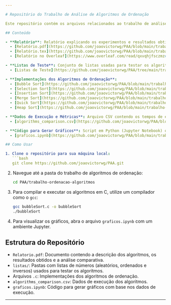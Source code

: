 ```yaml
---

# Repositório do Trabalho de Análise de Algoritmos de Ordenação

Este repositório contém os arquivos relacionados ao trabalho de análise de algoritmos de ordenação realizado no contexto da disciplina de Projeto e Análise de Algoritmos (PAA). Abaixo estão os principais arquivos e pastas do projeto, juntamente com as descrições.

## Conteúdo

- **Relatório**: Relatório explicando os experimentos e resultados obtidos com os algoritmos de ordenação. O relatório foi disponibilizado em formato .pdf e .tex, e foi disponibilizado também o link para o relatório no OverLeaf
  - [Relatório.pdf](https://github.com/joaovictorwg/PAA/blob/main/trabalho-ordenacao-algoritmos/Relatorio.pdf)
  - [Relatório.tex](https://github.com/joaovictorwg/PAA/blob/main/trabalho-ordenacao-algoritmos/relatorio.tex)
  - [Relatório no Overleaf](https://www.overleaf.com/read/qxvqhjfsczmz#56b596)

- **Listas de Teste**: Conjunto de listas usadas para testar os algoritmos de ordenação com diferentes cenários (aleatórias, ordenadas e inversamente ordenadas).
  - [Listas de Teste](https://github.com/joaovictorwg/PAA/tree/main/trabalho-ordenacao-algoritmos/listas)

- **Implementações dos Algoritmos de Ordenação**:
  - [Bubble Sort](https://github.com/joaovictorwg/PAA/blob/main/trabalho-ordenacao-algoritmos/bubbleSort.c)
  - [Selection Sort](https://github.com/joaovictorwg/PAA/blob/main/trabalho-ordenacao-algoritmos/selectionSort.c)
  - [Insertion Sort](https://github.com/joaovictorwg/PAA/blob/main/trabalho-ordenacao-algoritmos/insertionSort.c)
  - [Merge Sort](https://github.com/joaovictorwg/PAA/blob/main/trabalho-ordenacao-algoritmos/mergeSort.c)
  - [Quick Sort](https://github.com/joaovictorwg/PAA/blob/main/trabalho-ordenacao-algoritmos/quickSort.c)
  - [Heap Sort](https://github.com/joaovictorwg/PAA/blob/main/trabalho-ordenacao-algoritmos/heapSort.c)

- **Dados de Execução e Métricas**: Arquivo CSV contendo os tempos de execução, número de comparações e trocas realizadas pelos algoritmos.
  - [algorithms_comparison.csv](https://github.com/joaovictorwg/PAA/blob/main/trabalho-ordenacao-algoritmos/algorithms_comparison.csv)

- **Código para Gerar Gráficos**: Script em Python (Jupyter Notebook) que gera gráficos com base nos dados de execução.
  - [graficos.ipynb](https://github.com/joaovictorwg/PAA/blob/main/trabalho-ordenacao-algoritmos/graficos.ipynb)

## Como Usar

1. Clone o repositório para sua máquina local:
   ```bash
   git clone https://github.com/joaovictorwg/PAA.git
   ```

2. Navegue até a pasta do trabalho de algoritmos de ordenação:
   ```bash
   cd PAA/trabalho-ordenacao-algoritmos
   ```

3. Para compilar e executar os algoritmos em C, utilize um compilador como o `gcc`:
   ```bash
   gcc bubbleSort.c -o bubbleSort
   ./bubbleSort
   ```

4. Para visualizar os gráficos, abra o arquivo `graficos.ipynb` com um ambiente Jupyter.

## Estrutura do Repositório

- `Relatorio.pdf`: Documento contendo a descrição dos algoritmos, os resultados obtidos e a análise comparativa.
- `listas/`: Pastas com listas de números (aleatórios, ordenados e inversos) usados para testar os algoritmos.
- Arquivos `.c`: Implementações dos algoritmos de ordenação.
- `algorithms_comparison.csv`: Dados de execução dos algoritmos.
- `graficos.ipynb`: Código para gerar gráficos com base nos dados de execução.

---
```

